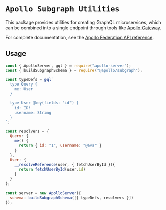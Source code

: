 # `Apollo Subgraph Utilities`

This package provides utilities for creating GraphQL microservices, which can be combined into a single endpoint through tools like [Apollo Gateway](https://github.com/apollographql/apollo-server/tree/main/packages/apollo-gateway).

For complete documentation, see the [Apollo Federation API reference](https://www.apollographql.com/docs/apollo-server/api/apollo-federation/).

## Usage

```js
const { ApolloServer, gql } = require("apollo-server");
const { buildSubgraphSchema } = require("@apollo/subgraph");

const typeDefs = gql`
  type Query {
    me: User
  }

  type User @key(fields: "id") {
    id: ID!
    username: String
  }
`;

const resolvers = {
  Query: {
    me() {
      return { id: "1", username: "@ava" }
    }
  },
  User: {
    __resolveReference(user, { fetchUserById }){
      return fetchUserById(user.id)
    }
  }
};

const server = new ApolloServer({
  schema: buildSubgraphSchema([{ typeDefs, resolvers }])
});
```
